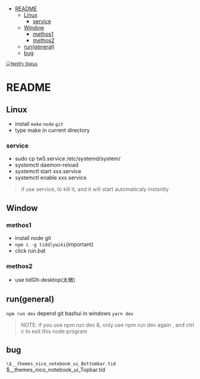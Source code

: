 <!-- vim-markdown-toc GitLab -->

* [README](#readme)
  * [Linux](#linux)
    * [service](#service)
  * [Window](#window)
    * [methos1](#methos1)
    * [methos2](#methos2)
  * [run(general)](#rungeneral)
  * [bug](#bug)

<!-- vim-markdown-toc -->

[<img src="https://api.netlify.com/api/v1/badges/2a2a2a02-e09a-4909-b4dd-0079e879b37d/deploy-status" alt="Netlify Status" style="zoom:80%;" />](https://app.netlify.com/sites/hugo2/deploys)
# README

## Linux

* install `make` `node` `git`
* type make in current directory

### service

* sudo cp tw5.service /etc/systemd/system/
* systemctl daemon-reload
* systemctl start xxx.service
* systemctl enable xxx.service

> if use service, to kill it, and it will start automaticaly instantly

## Window

### methos1

* install node git
* `npm i -g tiddlywiki`(important)
* click run.bat

### methos2

* use tidGIt-desktop(太微)

## run(general)

`npm run dev` depend git bashui in windows
`yarn dev`

> NOTE: if you use npm run dev &, only use npm run dev again , and ctrl c to exit this node program

## bug

`\$__themes_nico_notebook_ui_Bottombar.tid`
\$__themes_nico_notebook_ui_Topbar.tid
